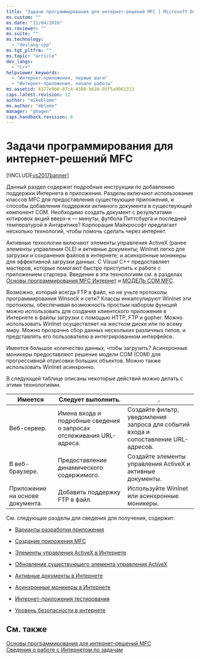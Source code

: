 ```yaml
---
title: "Задачи программирования для интернет-решений MFC | Microsoft Docs"
ms.custom: ""
ms.date: "11/04/2016"
ms.reviewer: ""
ms.suite: ""
ms.technology: 
  - "devlang-cpp"
ms.tgt_pltfrm: ""
ms.topic: "article"
dev_langs: 
  - "C++"
helpviewer_keywords: 
  - "Интернет-приложения, первые шаги"
  - "Интернет-приложения, начало работы"
ms.assetid: 6377e9b8-07c4-4380-b63b-05f5a9061313
caps.latest.revision: 12
author: "mikeblome"
ms.author: "mblome"
manager: "ghogen"
caps.handback.revision: 8
---
```

# Задачи программирования для интернет-решений MFC
[!INCLUDE[vs2017banner](../assembler/inline/includes/vs2017banner.md)]

Данный раздел содержит подробные инструкции по добавлению поддержки Интернета в приложения.  Разделы включают использование классов MFC для предоставления существующие приложения, и способы добавления поддержки активного документа в существующий компонент COM.  Необходимо создать документ с результатами котировок акций вверх\-к — минуты, футбола Питтсбурга и последней температурой в Антарктике?  Корпорация Майкрософт предлагает несколько технологий, чтобы помочь сделать через интернет.  
  
 Активные технологии включают элементы управления ActiveX \(ранее элементы управления OLE\) и активные документы; WinInet легко для загрузки и сохранения файлов в интернете; и асинхронные моникеры для эффективной загрузки данных.  C Visual C\+\+ предоставляет мастеров, которые помогают быстро приступить к работе с приложением стартера.  Введение в эти технологиям см. в разделах [Основы программирования MFC Интернет](../mfc/mfc-internet-programming-basics.md) и [МОДЕЛЬ COM MFC](../mfc/mfc-com.md).  
  
 Возможно, который всегда FTP в файл, но не учьте протоколы программирования Winsock и сети?  Классы инкапсулируют WinInet эти протоколы, обеспечивая возможность простым набором функций можно использовать для создания клиентского приложения в Интернете в файлы загрузки с помощью HTTP, FTP и gopher.  Можно использовать WinInet осуществляет на жестком диске или по всему миру.  Можно прозрачно сбор данных нескольких различных типов, и представлять его пользователю в интегрированном интерфейсе.  
  
 Имеется большое количество данных, чтобы загрузить?  Асинхронные моникеры предоставляют решение модели COM \(COM\) для прогрессивной отрисовки больших объектов.  Можно также использовать WinInet асинхронно.  
  
 В следующей таблице описаны некоторые действий можно делать с этими технологиями.  
  
|Имеется|Следует выполнить.|.|  
|-------------|------------------------|-------|  
|Веб\-сервер.|Имена входа и подробные сведения о запросах отслеживания URL\-адреса.|Создайте фильтр, уведомления запроса для событий входа и сопоставление URL\-адресов.|  
|В веб\-браузере.|Предоставление динамического содержимого.|Создайте элементы управления ActiveX и активные документы.|  
|Приложение на основе документа.|Добавить поддержку FTP в файл.|Используйте WinInet или асинхронные моникеры.|  
  
 См. следующие разделы для сведения для получения, содержит:  
  
-   [Варианты разработки приложения](../mfc/application-design-choices.md)  
  
-   [Создание приложения MFC](../mfc/writing-mfc-applications.md)  
  
-   [Элементы управления ActiveX в Интернете](../mfc/activex-controls-on-the-internet.md)  
  
-   [Обновление существующего элемента управления ActiveX](../Topic/Upgrading%20an%20Existing%20ActiveX%20Control.md)  
  
-   [Активные документы в Интернете](../Topic/Active%20Documents%20on%20the%20Internet.md)  
  
-   [Асинхронные моникеры в Интернете](../mfc/asynchronous-monikers-on-the-internet.md)  
  
-   [Интернет\-приложения тестирования](../mfc/testing-internet-applications.md)  
  
-   [Уровень безопасности в интернете](../Topic/Internet%20Security%20\(C++\).md)  
  
## См. также  
 [Основы программирования для интернет\-решений MFC](../mfc/mfc-internet-programming-basics.md)   
 [Сведения о работе с Интернетом по задачам](../mfc/internet-information-by-task.md)